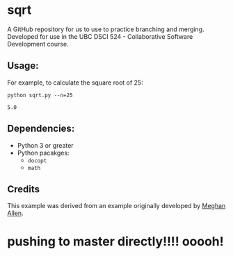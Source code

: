 # sqrt

A GitHub repository for us to use to practice branching and merging. Developed for use in the UBC DSCI 524 - Collaborative Software Development course.

## Usage:

For example, to calculate the square root of 25:
```
python sqrt.py --n=25
```

```
5.0
```

## Dependencies:
- Python 3 or greater
- Python pacakges:
  - `docopt`
  - `math`

## Credits

This example was derived from an example originally developed by [Meghan Allen](https://www.cs.ubc.ca/~meghana/).


# pushing to master directly!!!! ooooh!
